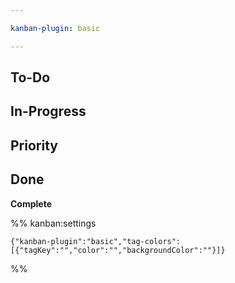 ```yaml
---

kanban-plugin: basic

---
```


## To-Do



## In-Progress



## Priority



## Done

**Complete**




%% kanban:settings
```
{"kanban-plugin":"basic","tag-colors":[{"tagKey":"","color":"","backgroundColor":""}]}
```
%%